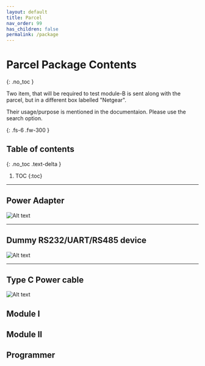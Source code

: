 ```yaml
---
layout: default
title: Parcel
nav_order: 99
has_children: false
permalink: /package
---
```


# Parcel Package Contents
{: .no_toc }


Two item, that will be required to test module-B is sent along with the parcel, but in a different box labelled "Netgear".

Their usage/purpose is mentioned in the documentaion. Please use the search option.

{: .fs-6 .fw-300 }


## Table of contents
{: .no_toc .text-delta }

1. TOC
{:toc}

---

## Power Adapter

![Alt text](package/assets/adapter12v.png?raw=true "Power Adapter")

***

## Dummy RS232/UART/RS485 device

![Alt text](package/assets/ont.png?raw=true "Power Adapter")

***

## Type C Power cable

![Alt text](package/assets/typec.png?raw=true "Power Adapter")

## Module I

## Module II

## Programmer